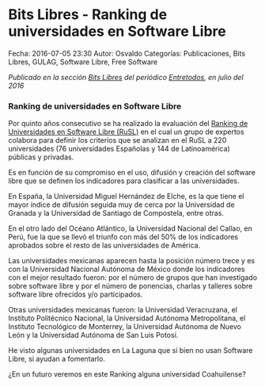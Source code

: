 Bits Libres - Ranking de universidades en Software Libre
==================================

Fecha: 2016-07-05 23:30
Autor: Osvaldo
Categorías: Publicaciones, Bits Libres, GULAG, Software Libre, Free Software

_Publicado en la sección [Bits Libres](http://www.gulag.org.mx/revista/2016-05-10-Bits-Libres.html) del periódico [Entretodos](http://periodicoentretodos.com/), en julio del 2016_

<!-- break -->

### Ranking de universidades en Software Libre

Por quinto años consecutivo se ha realizado la evaluación del [Ranking de Universidades en Software Libre (RuSL)](http://www.portalprogramas.com/software-libre/ranking-universidades/) en el cual un grupo de expertos colabora para definir los criterios que se analizan en el RuSL a 220 universidades (76 universidades Españolas y 144 de Latinoamérica) públicas y privadas.

Es en función de su compromiso en el uso, difusión y creación del software libre que se definen los indicadores para clasificar a las universidades.

En España, la Universidad Miguel Hernández de Elche, es la que tiene el mayor índice de difusión seguida muy de cerca por la Universidad de Granada y la Universidad de Santiago de Compostela, entre otras.

En el otro lado del Océano Atlántico, la Universidad Nacional del Callao, en Perú, fue la que se llevó el triunfo con más del 50% de los indicadores aprobados sobre el resto de las universidades de América.

Las universidades mexicanas aparecen hasta la posición número trece y es con la Universidad Nacional Autónoma de México donde los indicadores con el mejor resultado fueron: por el número de grupos que han investigado sobre software libre y por el número de ponencias, charlas y talleres sobre software libre ofrecidos y/o participados.

Otras universidades mexicanas fueron: la Universidad Veracruzana, el Instituto Politécnico Nacional, la Universidad Autónoma Metropolitana, el Instituto Tecnológico de Monterrey, la Universidad Autónoma de Nuevo León y la Universidad Autónoma de San Luis Potosí.

He visto algunas universidades en La Laguna que si bien no usan Software Libre, sí ayudan a fomentarlo.

¿En un futuro veremos en este Ranking alguna universidad Coahuilense?

